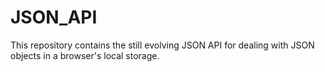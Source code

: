 # JSON_API
This repository contains the still evolving JSON API for dealing with JSON objects in a browser's local storage.
